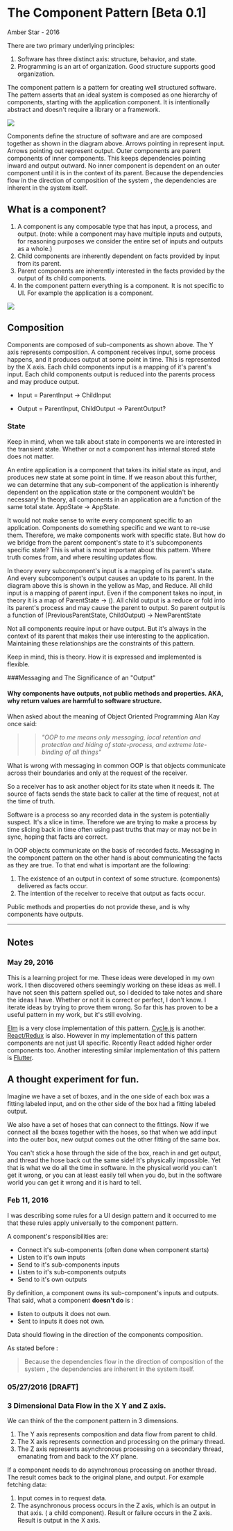 # The Component Pattern [Beta 0.1]
Amber Star - 2016

 There are two primary underlying principles:

1. Software has three distinct axis: structure, behavior, and state.
2. Programming is an art of organization. Good structure supports good organization.

The component pattern is a pattern for creating well structured software. The pattern asserts that an ideal system is composed as one hierarchy of components, starting with the application component. It is intentionally abstract and doesn't require a library or a framework.

![](../resources/images/ComponentPattern.jpg)

 Components define the structure of software and are are composed together as shown in the diagram above. Arrows pointing in represent input. Arrows pointing out represent output. Outer components are parent components of inner components. This keeps dependencies pointing inward and output outward.  No inner component is dependent on an outer component until it is in the context of its parent. Because the dependencies flow in the direction of composition of the system , the dependencies are inherent in the system itself.
 
## What is a component?
1. A component is any composable type  that has input, a process, and output. (note: while a component may have multiple inputs and outputs, for reasoning purposes we consider the entire set of inputs and outputs as a whole.)
2. Child components are inherently dependent on facts provided by input from its parent.
3. Parent components are inherently interested in the facts provided by the output of its child components.
4. In the component pattern everything is a component. It is not specific to UI. For example the application is a component.

 ![](../resources/images/Composition2.png)
 
## Composition
Components are composed of sub-components as shown above. The Y axis represents composition. A component receives input, some process happens, and it produces output at some point in time. This is represented by the X axis. Each child components input is a mapping of it's parent's input. Each child components output is reduced into the parents process and may produce output. 
 
  -  Input  = ParentInput -> ChildInput
 
  -  Output = ParentInput, ChildOutput -> ParentOutput? 

### State

Keep in mind, when we talk about state in components we are interested in the transient state. Whether or not a component has internal stored state does not matter.

An entire application is a component that takes its initial state as input, and produces new state at some point in time. If we reason about this further, we can determine that any sub-component of the application is inherently dependent on the application state or the component wouldn't be necessary! In theory, all components in an application are a function of the same total state. AppState -> AppState.

It would not make sense to write every component specific to an application. Components do something specific and we want to re-use them. Therefore, we make components work with  specific state. But how do we bridge from the parent component's state to it's subcomponents specific state? This is what is most important about this pattern. Where truth comes from, and where resulting updates flow.

In theory every subcomponent's input is a mapping of its parent's state. And every subcomponent's output causes an update to its parent. In the diagram above this is shown in the yellow as Map, and Reduce. All child input is a mapping of parent input. Even if the component takes no input, in theory it is a map of ParentState -> (). All child output is a reduce or fold into its parent's process and may cause the parent to output. So parent output is a function of (PreviousParentState, ChildOutput) -> NewParentState

Not all components require input or have output. But it's always in the context of its parent  that makes their use interesting to the application. Maintaining these relationships are the constraints of this pattern.

Keep in mind, this is theory. How it is expressed and implemented is flexible.

###Messaging and The Significance of an "Output"

#### Why components have outputs, not public methods and properties. AKA, why return values are harmful to software structure.

When asked about the meaning of Object Oriented Programming Alan Kay once said: 

>> *"OOP to me means only messaging, local retention and protection and
 hiding of state-process, and extreme late-binding of all things"*
 
What is wrong with messaging in common OOP is that objects communicate across their boundaries and only at the request of the receiver. 

So a receiver has to ask another object for its state when it needs it. The source of facts sends the state back to caller at the time of request, not at the time of truth.

Software is a process so any recorded data in the system is potentially suspect. It's a slice in time. Therefore we are trying to make a process by time slicing back in time often using past truths that may or may not be in sync, hoping that facts are correct.

In OOP objects communicate on the basis of recorded facts. Messaging in the component pattern on the other hand is about communicating the facts as they are true. To that end what is important are the following:

1. The existence of an output in context of some structure. (components) delivered as facts occur.
2. The intention of the receiver to receive that output as facts occur.

Public methods and properties do not provide these, and is why components have outputs.

---

## Notes

### May 29, 2016
This is a learning project for me.  These ideas were developed in my own work.  I then discovered others seemingly working on these ideas as well.  I have not seen this pattern spelled out, so I decided to take notes and share the ideas I have. Whether or not it is correct or perfect, I don't know. I iterate ideas by trying to prove them wrong. So far this has proven to be a useful pattern in my work, but it's still evolving.

[Elm](http://elm-lang.org) is a very close implementation of this pattern. [Cycle.js](http://cycle.js.org) is another. [React/Redux](https://facebook.github.io/react/index.html) is also. However in my implementation of this pattern components are not just UI specific. Recently React added higher order components too. Another interesting similar implementation of this pattern is [Flutter](https://flutter.io). 


## A thought experiment for fun.
Imagine we have a set of boxes, and in the one side of each box was a fitting labeled input, and on the other side of the box had a fitting labeled output.

We also have a set of hoses that can connect to the fittings.  Now if we connect all the boxes together with the hoses, so that when we add input into the outer box, new output comes out the other fitting of the same box. 

You can't stick a hose through the side of the box, reach in and get output, and thread the hose back out the same side! It's physically impossible. Yet that is what we do all the time in software. In the physical world you can't get it wrong, or you can at least easily tell when you do, but in the software world you can get it wrong and it is hard to tell.


### Feb 11, 2016

I was describing some rules for a UI design pattern and it occurred to me that these rules apply universally to the component pattern.

A component's responsibilities are: 

- Connect it's sub-components (often done when component starts)
- Listen to it's own inputs
- Send to it's sub-components inputs
- Listen to it's sub-components outputs
- Send to it's own outputs


By definition, a component owns its sub-component's inputs and outputs. That said, what a component **doesn't do** is :
- listen to outputs it does not own.
- Sent to inputs it does not own.


Data should flowing in the direction of the components composition.

As stated before : 
> Because the dependencies flow in the direction of composition of the system , the dependencies are inherent in the system itself.

### 05/27/2016 [DRAFT]
### 3 Dimensional Data Flow in the X Y and Z axis.
We can think of the the component pattern in 3 dimensions. 

1. The Y axis represents composition and data flow from parent to child.
2. The X axis represents connection and processing on the primary thread. 
3. The Z axis represents asynchronous processing on a secondary thread, emanating from and back to the XY plane.

If a component needs to do asynchronous processing on another thread. The result comes back to the original plane, and output. For example fetching data:

1. Input comes in to request data.
2. The asynchronous process occurs in the Z axis, which is an output in that axis. ( a child component). Result or failure occurs in the Z axis. Result is output in the X axis.
